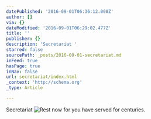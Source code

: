 ```yaml
---
datePublished: '2016-09-01T06:36:12.008Z'
author: []
via: {}
dateModified: '2016-09-01T06:29:02.477Z'
title: ''
publisher: {}
description: 'Secretariat '
starred: false
sourcePath: _posts/2016-09-01-secretariat.md
inFeed: true
hasPage: true
inNav: false
url: secretariat/index.html
_context: 'http://schema.org'
_type: Article

---
```

Secretariat ![Rest now for you have served for centuries. ](https://imgflo.herokuapp.com/graph/2b2431f8e7ba7b0/704b46c045abf2b23d4e1943eff22347/croprotate.jpg?cropheight=3701&cropwidth=4599&degrees=0&input=https%3A%2F%2Fthe-grid-user-content.s3-us-west-2.amazonaws.com%2F7e93cdef-ce57-458d-8b30-4ee30e6ffc70.jpg&x=0&y=0)